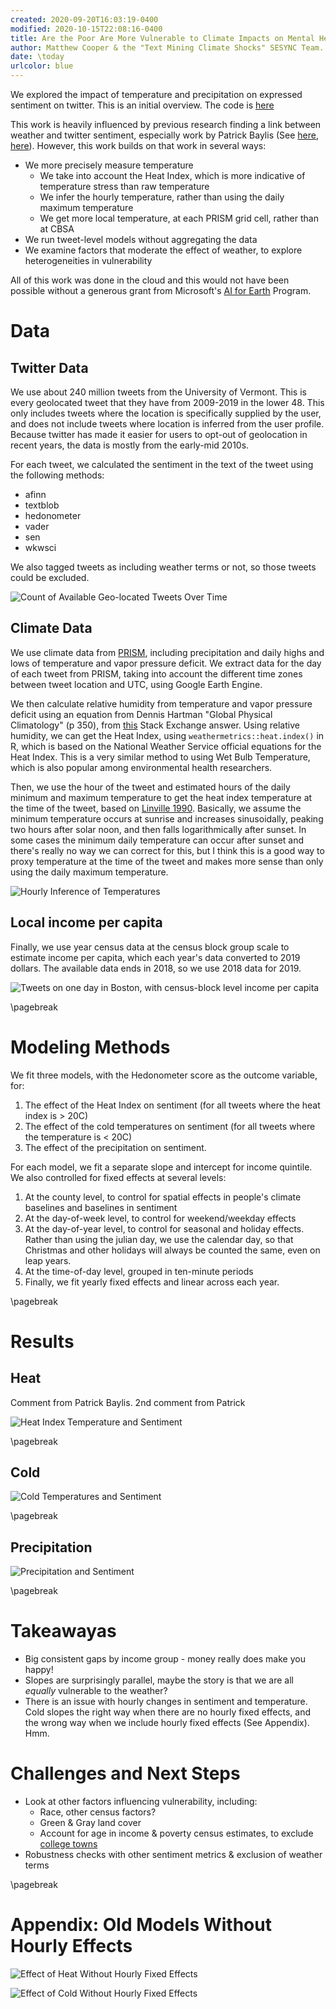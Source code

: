 ```yaml
---
created: 2020-09-20T16:03:19-0400
modified: 2020-10-15T22:08:16-0400
title: Are the Poor Are More Vulnerable to Climate Impacts on Mental Health?
author: Matthew Cooper & the "Text Mining Climate Shocks" SESYNC Team.
date: \today
urlcolor: blue
---
```


We explored the impact of temperature and precipitation on expressed sentiment on twitter.  This is an initial overview.  The code is [here](https://github.com/mcooper/temp-sentiment)

This work is heavily influenced by previous research finding a link between weather and twitter sentiment, especially work by Patrick Baylis (See [here](https://doi.org/10.1371/journal.pone.0195750), [here](https://doi.org/10.1016/j.jpubeco.2020.104161)).  However, this work builds on that work in several ways:

* We more precisely measure temperature
  * We take into account the Heat Index, which is more indicative of temperature stress than raw temperature
  * We infer the hourly temperature, rather than using the daily maximum temperature
  * We get more local temperature, at each PRISM grid cell, rather than at CBSA
* We run tweet-level models without aggregating the data
* We examine factors that moderate the effect of weather, to explore heterogeneities in vulnerability

All of this work was done in the cloud and this would not have been possible without a generous grant from Microsoft's [AI for Earth](https://www.microsoft.com/en-us/ai/ai-for-earth) Program.

# Data

## Twitter Data
We use about 240 million tweets from the University of Vermont.  This is every geolocated tweet that they have from 2009-2019 in the lower 48.  This only includes tweets where the location is specifically supplied by the user, and does not include tweets where location is inferred from the user profile.  Because twitter has made it easier for users to opt-out of geolocation in recent years, the data is mostly from the early-mid 2010s.

For each tweet, we calculated the sentiment in the text of the tweet using the following methods:

* afinn
* textblob
* hedonometer
* vader
* sen
* wkwsci

We also tagged tweets as including weather terms or not, so those tweets could be excluded.

![Count of Available Geo-located Tweets Over Time](../res/TimeCount.png)

## Climate Data

We use climate data from [PRISM](https://prism.oregonstate.edu/), including precipitation and daily highs and lows of temperature and vapor pressure deficit.  We extract data for the day of each tweet from PRISM, taking into account the different time zones between tweet location and UTC, using Google Earth Engine.

We then calculate relative humidity from temperature and vapor pressure deficit using an equation from Dennis Hartman "Global Physical Climatology" (p 350),  from [this](https://physics.stackexchange.com/questions/4343/how-can-i-calculate-vapor-pressure-deficit-from-temperature-and-relative-humidit) Stack Exchange answer.  Using relative humidity, we can get the Heat Index, 
using `weathermetrics::heat.index()` in R, which is based on the National Weather Service official equations for the Heat Index.  This is a very similar method to using Wet Bulb Temperature, which is also popular among environmental health researchers.

Then, we use the hour of the tweet and estimated hours of the daily minimum and maximum temperature to get the heat index temperature at the time of the tweet, based on [Linville 1990](https://journals.ashs.org/hortsci/view/journals/hortsci/25/1/article-p14.xml).  Basically, we assume the minimum temperature occurs at sunrise and increases sinusoidally, peaking two hours after solar noon, and then falls logarithmically after sunset.  In some cases the minimum daily temperature can occur after sunset and there's really no way we can correct for this, but I think this is a good way to proxy temperature at the time of the tweet and makes more sense than only using the daily maximum temperature.

![Hourly Inference of Temperatures](../res/Estimating_Hours.png)

## Local income per capita
Finally, we use year census data at the census block group scale to estimate income per capita, which each year's data converted to 2019 dollars.  The available data ends in 2018, so we use 2018 data for 2019.

![Tweets on one day in Boston, with census-block level income per capita](../res/Boston_Map.png)

\pagebreak

# Modeling Methods

We fit three models, with the Hedonometer score as the outcome variable, for: 

1. The effect of the Heat Index on sentiment (for all tweets where the heat index is > 20C)
2. The effect of the cold temperatures on sentiment (for all tweets where the temperature is < 20C)
3. The effect of the precipitation on sentiment.

For each model, we fit a separate slope and intercept for income quintile. We also controlled for fixed effects at several levels:

1. At the county level, to control for spatial effects in people's climate baselines and baselines in sentiment
2. At the day-of-week level, to control for weekend/weekday effects
3. At the day-of-year level, to control for seasonal and holiday effects.  Rather than using the julian day, we use the calendar day, so that Christmas and other holidays will always be counted the same, even on leap years.
4. At the time-of-day level, grouped in ten-minute periods
5. Finally, we fit yearly fixed effects and linear across each year.

\pagebreak

#  Results
## Heat
Comment from Patrick Baylis. 2nd comment from Patrick

![Heat Index Temperature and Sentiment](../res/Income_Heat.png)

\pagebreak

## Cold

![Cold Temperatures and Sentiment](../res/Income_Cold.png)

\pagebreak

## Precipitation

![Precipitation and Sentiment](../res/Income_Rain.png)

\pagebreak

# Takeawayas

* Big consistent gaps by income group - money really does make you happy!
* Slopes are surprisingly parallel, maybe the story is that we are all *equally* vulnerable to the weather?
* There is an issue with hourly changes in sentiment and temperature.  Cold slopes the right way when there are no hourly fixed effects, and the wrong way when we include hourly fixed effects (See Appendix).  Hmm.

# Challenges and Next Steps

* Look at other factors influencing vulnerability, including:
  * Race, other census factors?
  * Green & Gray land cover
  * Account for age in income & poverty census estimates, to exclude [college towns](https://www.census.gov/library/stories/2018/10/off-campus-college-students-poverty.html)
* Robustness checks with other sentiment metrics & exclusion of weather terms

\pagebreak

# Appendix: Old Models Without Hourly Effects

![Effect of Heat Without Hourly Fixed Effects](../res/Income_Heat_NoHour.png)

![Effect of Cold Without Hourly Fixed Effects](../res/Income_Cold_NoHour.png)
